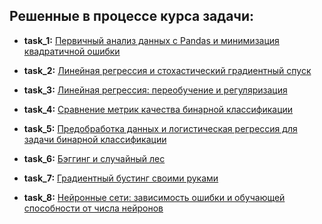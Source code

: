 ## Решенные в процессе курса задачи:

- **task_1:** [Первичный анализ данных c Pandas и минимизация квадратичной ошибки](https://github.com/AlexG888/Specialization_from_MIPT_and_Yandex/blob/master/course_2/task_1.ipynb)

- **task_2:** [Линейная регрессия и стохастический градиентный спуск](https://github.com/AlexG888/Specialization_from_MIPT_and_Yandex/blob/master/course_2/task_2.ipynb)

- **task_3:** [Линейная регрессия: переобучение и регуляризация](https://github.com/AlexG888/Specialization_from_MIPT_and_Yandex/blob/master/course_2/task_3.ipynb)

- **task_4:** [Сравнение метрик качества бинарной классификации](https://github.com/AlexG888/Specialization_from_MIPT_and_Yandex/blob/master/course_2/task_4.ipynb)

- **task_5:** [Предобработка данных и логистическая регрессия для задачи бинарной классификации](https://github.com/AlexG888/Specialization_from_MIPT_and_Yandex/blob/master/course_2/task_5.ipynb)

- **task_6:** [Бэггинг и случайный лес](https://github.com/AlexG888/Specialization_from_MIPT_and_Yandex/blob/master/course_2/task_6.ipynb)

- **task_7:** [Градиентный бустинг своими руками](https://github.com/AlexG888/Specialization_from_MIPT_and_Yandex/blob/master/course_2/task_7.ipynb)

- **task_8:** [Нейронные сети: зависимость ошибки и обучающей способности от числа нейронов](https://github.com/AlexG888/Specialization_from_MIPT_and_Yandex/blob/master/course_2/task_8.ipynb)
